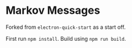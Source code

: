 # Markov Messages

Forked from `electron-quick-start` as a start off.

First run `npm install`.
Build using `npm run build`.